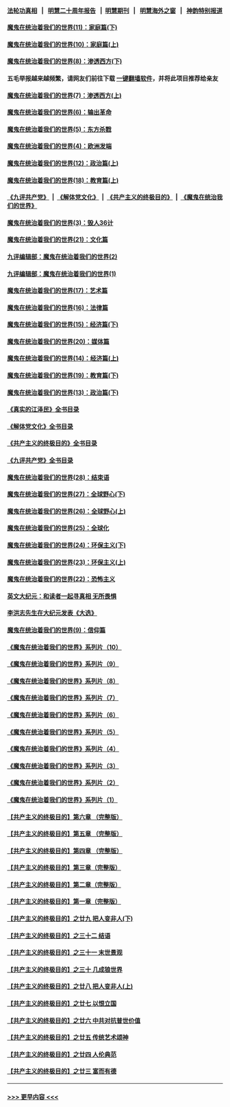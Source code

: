 #### [法轮功真相](https://github.com/gfw-breaker/truth/blob/master/README.md?t=0) &nbsp;&nbsp;|&nbsp;&nbsp; [明慧二十周年报告](https://github.com/gfw-breaker/mh-reports/blob/master/README.md?t=0) &nbsp;&nbsp;|&nbsp;&nbsp;[明慧期刊](https://github.com/gfw-breaker/mh-qikan) &nbsp;&nbsp;|&nbsp;&nbsp; [明慧海外之窗](https://github.com/gfw-breaker/mh-news/blob/master/README.md?t=0) &nbsp;&nbsp;|&nbsp;&nbsp; [神韵特别报道](https://github.com/gfw-breaker/mh-news/blob/master/shenyun.md?t=0)
#### [魔鬼在统治着我们的世界(11)：家庭篇(下)](../pages/nsc422/n10440961.md?t=11261601) 
#### [魔鬼在统治着我们的世界(10)：家庭篇(上)](../pages/nsc422/n10435448.md?t=11261601) 
#### [魔鬼在统治着我们的世界(8)：渗透西方(下)](../pages/nsc422/n10429603.md?t=11261601) 
#### 五毛举报越来越频繁，请网友们前往下载 [一键翻墙软件](https://github.com/gfw-breaker/ssr-accounts)，并将此项目推荐给亲友
#### [魔鬼在统治着我们的世界(7)：渗透西方(上)](../pages/nsc422/n10426013.md?t=11261601) 
#### [魔鬼在统治着我们的世界(6)：输出革命](../pages/nsc422/n10421536.md?t=11261601) 
#### [魔鬼在统治着我们的世界(5)：东方杀戮](../pages/nsc422/n10417707.md?t=11261601) 
#### [魔鬼在统治着我们的世界(4)：欧洲发端](../pages/nsc422/n10414890.md?t=11261601) 
#### [魔鬼在统治着我们的世界(12)：政治篇(上)](../pages/nsc422/n10444576.md?t=11261601) 
#### [魔鬼在统治着我们的世界(18)：教育篇(上)](../pages/nsc422/n10526970.md?t=11261601) 
#### [《九评共产党》](https://github.com/begood0513/9ping.md/blob/master/README.md) &nbsp;|&nbsp; [《解体党文化》](../../../../jtdwh.md/blob/master/README.md)  &nbsp;|&nbsp; [《共产主义的终极目的》](../../../../gczydzjmd.md/blob/master/README.md) &nbsp;|&nbsp; [《魔鬼在统治我们的世界》](../../../../mgztzwmdsj.md/blob/master/README.md) 
#### [魔鬼在统治着我们的世界(3)：毁人36计](../pages/nsc422/n10411583.md?t=11261601) 
#### [魔鬼在统治着我们的世界(21)：文化篇](../pages/nsc422/n10597706.md?t=11261601) 
#### [九评编辑部：魔鬼在统治着我们的世界(2)](../pages/nsc422/n10410036.md?t=11261601) 
#### [九评编辑部：魔鬼在统治着我们的世界(1)](../pages/nsc422/n10406825.md?t=11261601) 
#### [魔鬼在统治着我们的世界(17)：艺术篇](../pages/nsc422/n10499093.md?t=11261601) 
#### [魔鬼在统治着我们的世界(16)：法律篇](../pages/nsc422/n10485969.md?t=11261601) 
#### [魔鬼在统治着我们的世界(15)：经济篇(下)](../pages/nsc422/n10469975.md?t=11261601) 
#### [魔鬼在统治着我们的世界(20)：媒体篇](../pages/nsc422/n10586579.md?t=11261601) 
#### [魔鬼在统治着我们的世界(14)：经济篇(上)](../pages/nsc422/n10457370.md?t=11261601) 
#### [魔鬼在统治着我们的世界(19)：教育篇(下)](../pages/nsc422/n10564808.md?t=11261601) 
#### [魔鬼在统治着我们的世界(13)：政治篇(下)](../pages/nsc422/n10448270.md?t=11261601) 
#### [《真实的江泽民》全书目录](../pages/nsc422/n13721399.md?t=11261601) 
#### [《解体党文化》全书目录](../pages/nsc422/n13721157.md?t=11261601) 
#### [《共产主义的终极目的》全书目录](../pages/nsc422/n13721048.md?t=11261601) 
#### [《九评共产党》全书目录](../pages/nsc422/n13708085.md?t=11261601) 
#### [魔鬼在统治着我们的世界(28)：结束语](../pages/nsc422/n10936246.md?t=11261601) 
#### [魔鬼在统治着我们的世界(27)：全球野心(下)](../pages/nsc422/n10928319.md?t=11261601) 
#### [魔鬼在统治着我们的世界(26)：全球野心(上)](../pages/nsc422/n10900318.md?t=11261601) 
#### [魔鬼在统治着我们的世界(25)：全球化](../pages/nsc422/n10788205.md?t=11261601) 
#### [魔鬼在统治着我们的世界(24)：环保主义(下)](../pages/nsc422/n10695307.md?t=11261601) 
#### [魔鬼在统治着我们的世界(23)：环保主义(上)](../pages/nsc422/n10688613.md?t=11261601) 
#### [魔鬼在统治着我们的世界(22)：恐怖主义](../pages/nsc422/n10614727.md?t=11261601) 
#### [英文大纪元：和读者一起寻真相 无所畏惧](../pages/nsc422/n12542027.md?t=11261601) 
#### [李洪志先生在大纪元发表《大选》](../pages/nsc422/n12534746.md?t=11261601) 
#### [魔鬼在统治着我们的世界(9)：信仰篇](../pages/nsc422/n10432159.md?t=11261601) 
#### [《魔鬼在统治着我们的世界》系列片（10）](../pages/nsc422/n12292670.md?t=11261601) 
#### [《魔鬼在统治着我们的世界》系列片（9）](../pages/nsc422/n12290859.md?t=11261601) 
#### [《魔鬼在统治着我们的世界》系列片（8）](../pages/nsc422/n12287445.md?t=11261601) 
#### [《魔鬼在统治着我们的世界》系列片（7）](../pages/nsc422/n12283425.md?t=11261601) 
#### [《魔鬼在统治着我们的世界》系列片（6）](../pages/nsc422/n12282314.md?t=11261601) 
#### [《魔鬼在统治着我们的世界》系列片（5）](../pages/nsc422/n12281419.md?t=11261601) 
#### [《魔鬼在统治着我们的世界》系列片（4）](../pages/nsc422/n12274024.md?t=11261601) 
#### [《魔鬼在统治着我们的世界》系列片（3）](../pages/nsc422/n12271322.md?t=11261601) 
#### [《魔鬼在统治着我们的世界》系列片（2）](../pages/nsc422/n12269049.md?t=11261601) 
#### [《魔鬼在统治着我们的世界》系列片（1）](../pages/nsc422/n12267575.md?t=11261601) 
#### [【共产主义的终极目的】第六章 （完整版）](../pages/nsc422/n11428913.md?t=11261601) 
#### [【共产主义的终极目的】第五章 （完整版）](../pages/nsc422/n11428912.md?t=11261601) 
#### [【共产主义的终极目的】第四章 （完整版）](../pages/nsc422/n11428907.md?t=11261601) 
#### [【共产主义的终极目的】第三章（完整版）](../pages/nsc422/n11428848.md?t=11261601) 
#### [【共产主义的终极目的】第二章（完整版）](../pages/nsc422/n11428831.md?t=11261601) 
#### [【共产主义的终极目的】第一章（完整版）](../pages/nsc422/n11417651.md?t=11261601) 
#### [【共产主义的终极目的】之廿九 把人变非人(下)](../pages/nsc422/n11344140.md?t=11261601) 
#### [【共产主义的终极目的】之三十二 结语](../pages/nsc422/n11360535.md?t=11261601) 
#### [【共产主义的终极目的】之三十一 末世景观](../pages/nsc422/n11351129.md?t=11261601) 
#### [【共产主义的终极目的】之三十 几成狼世界](../pages/nsc422/n11348280.md?t=11261601) 
#### [【共产主义的终极目的】之廿八 把人变非人(上)](../pages/nsc422/n11340492.md?t=11261601) 
#### [【共产主义的终极目的】之廿七 以恨立国](../pages/nsc422/n11336944.md?t=11261601) 
#### [【共产主义的终极目的】之廿六 中共对抗普世价值](../pages/nsc422/n11324785.md?t=11261601) 
#### [【共产主义的终极目的】之廿五 传统艺术颂神](../pages/nsc422/n11296396.md?t=11261601) 
#### [【共产主义的终极目的】之廿四 人伦典范](../pages/nsc422/n11296397.md?t=11261601) 
#### [【共产主义的终极目的】之廿三 富而有德](../pages/nsc422/n11283598.md?t=11261601) 

----
#### [ >>> 更早内容 <<< ](../indexes/nsc422-earlier.md)
